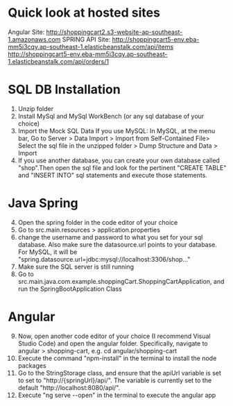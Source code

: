 # Quick look at hosted sites
Angular Site: http://shoppingcart2.s3-website-ap-southeast-1.amazonaws.com
SPRING API Site: 
http://shoppingcart5-env.eba-mm5i3cqy.ap-southeast-1.elasticbeanstalk.com/api/items
http://shoppingcart5-env.eba-mm5i3cqy.ap-southeast-1.elasticbeanstalk.com/api/orders/1

# SQL DB Installation
1. Unzip folder
2. Install MySql and MySql WorkBench (or any sql database of your choice)
3. Import the Mock SQL Data
If you use MySQL: In MySQL, at the menu bar, Go to Server > Data Import > Import from Self-Contained File> Select the sql file in the unzipped folder > Dump Structure and Data > Import
4. If you use another database, you can create your own database called "shop".Then open the sql file and look for the pertinent "CREATE TABLE" and "INSERT INTO" sql statements and execute those statements.

# Java Spring 
4. Open the spring folder in the code editor of your choice
5. Go to src.main.resources > application.properties
6. change the username and password to what you set for your sql database. Also make sure the datasource.url points to your database. For MySQL, it will be "spring.datasource.url=jdbc:mysql://localhost:3306/shop..."
7. Make sure the SQL server is still running 
8. Go to src.main.java.com.example.shoppingCart.ShoppingCartApplication, and run the SpringBootApplication Class

# Angular
9. Now, open another code editor of your choice (I recommend Visual Studio Code) and open the angular folder. Specifically, navigate to angular > shopping-cart, e.g. cd angular/shopping-cart
10. Execute the command "npm-install" in the terminal to install the node packages
11. Go to the StringStorage class, and ensure that the apiUrl variable is set to set to "http://{springUrl}/api/". The variable is currently set to the default "http://localhost:8080/api/".
12. Execute "ng serve --open" in the terminal to execute the angular app
 
